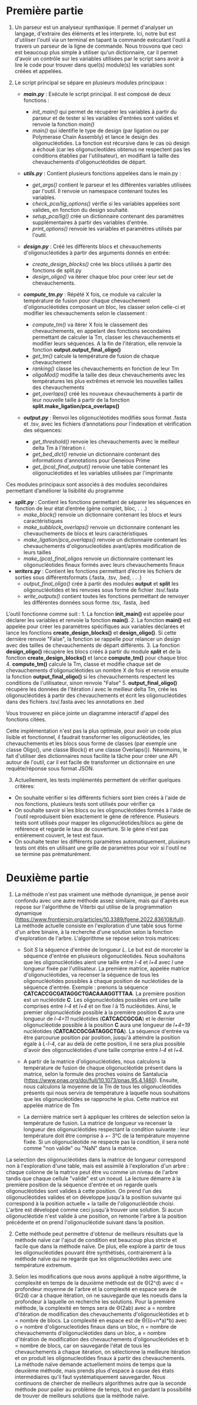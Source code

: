 # Première partie

1. Un parseur est un analyseur synthaxique. Il permet d'analyser un langage, d'extraire des éléments et les interprete. Ici, notre but est d'utiliser l'outil via un terminal en tapant la commande exécutant l'outil à travers un parseur de la ligne de commande. Nous trouvons que ceci est beaucoup plus simple à utiliser qu'un dictionnaire, car il permet d'avoir un contrôle sur les variables utilisées par le script sans avoir à lire le code pour trouver dans quel(s) module(s) les variables sont créées et appelées.

2. Le script principal se sépare en plusieurs modules principaux :

    - ***main.py*** : Exécute le script principal. Il est composé de deux fonctions :
        - *init_main()* qui permet de récupérer les variables à partir du parseur et de tester si les variables d'entrées sont valides et renvoie la fonction *main()*
        - *main()* qui identifie le type de design (par ligation ou par Polymerase Chain Assembly) et lance le design des oligonucléotides. La fonction est récursive dans le cas où design a échoué (car les oligonucleotides obtenus ne respectent pas les conditions établies par l'utilisateur), en modifiant la taille des chevauchements d'oligonucléotides de départ.
    - ***utils.py*** : Contient plusieurs fonctions appelées dans le main.py :
        - *get_args()* contient le parseur et les différentes variables utilisées par l'outil. Il renvoie un namespace contenant toutes les variables.
        - *check_pca/lig_options()* vérifie si les variables appelées sont valides, en fonction du design souhaité.  
        - *setup_pca/lig()* crée un dictionnaire contenant des paramètres supplémentaires à partir des variables d'entrée.
        - *print_options()* renvoie les variables et paramètres utilisés par l'outil.
    - ***design.py*** : Créé les différents blocs et chevauchements d'oligonucléotides à partir des arguments donnés en entrée:
        - *create_design_blocks()* crée les blocs utilisés à partir des fonctions de split.py
        - *design_oligo()* va itérer chaque bloc pour créer leur set de chevauchements.
    - ***compute_tm.py*** : Répété X fois, ce module va calculer la température de fusion pour chaque chevauchement d'oligonucléotides composant un bloc, les classer selon celle-ci et modifier les chevauchements selon le classement :
        - *compute_tm()* va itérer X fois le classement des chevauchements, en appelant des fonctions secondaires permettant de calculer la Tm, classer les chevauchements et modifier leurs séquences. A la fin de l'itération, elle renvoie la fonction **output.output_final_oligo()**
        - *get_tm()* calcule la température de fusion de chaque chevauchement
        - *ranking()* classe les chevauchements en fonction de leur Tm
        - *oligoMod()* modifie la taille des deux chevauchements avec les températures les plus extrêmes et renvoie les nouvelles tailles des chevauchements
        - *get_overlaps()* créé les nouveaux chevauchements à partir de leur nouvelle taille à partir de la fonction **split.make_ligation/pca_overlaps()**

    - ***output.py*** : Renvoi les oligonucléotides modifiés sous format .fasta et .tsv, avec les fichiers d’annotations pour l’indexation et vérification des séquences:
        - *get_threshold()* renvoie les chevauchements avec le meilleur delta Tm à l'itération *i*.
        - *get_bed_dict()* renvoie un dictionnaire contenant des informations d'annotations pour Geneious Prime
        - *get_(pca)_final_output()* renvoie une table contenant les oligonucléotides et les variables utilisées par l'imprimante

Ces modules principaux sont associés à des modules secondaires permettant d’améliorer la lisibilité du programme

  - ***split.py*** : Contient les fonctions permettant de séparer les séquences en fonction de leur état d’entrée (gène complet, bloc, . . .)
      - *make_block()* renvoie un dictionnaire contenant les blocs et leurs caractéristiques
      - *make_subblock_overlaps()* renvoie un dictionnaire contenant les chevauchements de blocs et leurs caractéristiques
      - *make_ligation/pca_overlaps()* renvoie un dictionnaire contenant les chevauchements d'oligonucleotides avant/après modification de leurs tailles
      - *make_(pca)_final_oligos* renvoie un dictionnaire contenant les oligonucléotides finaux formés avec leurs chevauchements finaux
  - ***writers.py*** : Contient les fonctions permettant d’écrire les fichiers de sorties sous différentsformats (.fasta, .tsv, .bed, . . .)
      - *output_final_oligo()* crée à partir des modules **output** et **split** les oligonucléotides et les renvoies sous forme de fichier .tsv/.fasta
      - *write_outputs()* contient toutes les fonctions permettant de renvoyer les différentes données sous forme .tsv, .fasta, .bed


L'outil fonctionne comme suit :
    1. La fonction **init_main()** est appelée pour déclarer les variables et renvoie la fonction **main()**.
    2. La fonction **main()** est appelée pour créer les paramètres spécifiques aux variables déclarées et lance les fonctions **create_design_blocks()** et **design_oligo()**. Si cette dernière renvoie "False", la fonction se rappelle pour relancer un design avec des tailles de chevauchements de départ différents.
    3. La fonction **design_oligo()** récupère les blocs créés à partir du module ***split*** et de la fonction **create_design_blocks()** et lance **compute_tm()** pour chaque bloc
    4. **compute_tm()** calcule la Tm, classe et modifie chaque set de chevauchements d'oligonucléotides un nombre X de fois et renvoie ensuite la fonction **output_final_oligo()** si les chevauchements respectent les conditions de l'utilisateur, sinon renvoie "False"
    5. **output_final_oligo()** récupère les données de l'itération *i* avec le meilleur delta Tm, crée les oligonucléotides à partir des chevauchements et écrit les oligonucléotides dans des fichiers .tsv/.fasta avec les annotations en .bed

Vous trouverez en pièce jointe un diagramme interactif d'appel des fonctions citées.

Cette implémentation n'est pas la plus optimale, pour avoir un code plus lisible et fonctionnel, il faudrait transformer les oligonucléotides, les chevauchements et les blocs sous forme de classes (par exemple une classe Oligo(), une classe Block() et une classe Overlaps()). Néanmoins, le fait d'utiliser des dictionnaires nous facilite la tâche pour créer une API autour de l'outil, car il est facile de transformer un dictionnaire en une requête/réponse sous format JSON.

3. Actuellement, les tests implémentés permettent de vérifier quelques critères:
  - On souhaite vérifier si les différents fichiers sont bien créés à l'aide de nos fonctions, plusieurs tests sont utilisés pour vérifier ça
  - On souhaite savoir si les blocs ou les oligonucléotides formés à l'aide de l'outil reproduisent bien exactement le gène de référence. Plusieurs tests sont utilisés pour mapper les oligonucléotides/blocs au gène de référence et regarde le taux de couverture. Si le gène n'est pas entièrement couvert, le test est faux.
  - On souhaite tester les différents paramètres automatiquement, plusieurs tests ont étés en utilisant une grille de paramètres pour voir si l'outil ne se termine pas prématurément.


# Deuxième partie

1. La méthode n'est pas vraiment une méthode dynamique, je pense avoir confondu avec une autre méthode assez similaire, mais qui d'après eux repose sur l'algorithme de Viterbi qui utilise de la programmation dynamique (https://www.frontiersin.org/articles/10.3389/fgene.2022.836108/full). La méthode actuelle consiste en l'exploration d'une table sous forme d'un arbre binaire, à la recherche d'une solution selon la fonction d'exploration de l'arbre. L'algorithme se repose selon trois matrices:

    - Soit *S* la séquence d'entrée de longueur *L*. Le but est de morceler la séquence d'entrée en plusieurs oligonucléotides. Nous souhaitons que les oligonucléotides aient une taille entre *l-4* et *l+4* avec *l* une longueur fixée par l'utilisateur. La première matrice, appelée matrice d'oligonucléotides, va recenser la séquence de tous les oligonucléotides possibles à chaque position de nucléotides de la séquence d'entrée.
    Exemple : prenons la séquence **CATCACCGCGATAGGCTGACAAAGGTTTAA**. La première position est un nucléotide **C**. Les oligonucléotides possibles ont une taille comprises entre *l-4* et *l+4* et on fixe *l* à 15 nucléotides. Ainsi, le premier oligonucléotide possible à la première position **C** aura une longueur de *l-4=11* nucléotides (**CATCACCGCGA**) et le dernier oligonucléotide possible à la position **C** aura une longueur de *l+4=19* nucléotides (**CATCACCGCGATAGGCTGA**). 
    La séquence d'entrée va être parcourue position par position, jusqu'à atteindre la position égale à *L-l-4*, car au delà de cette position, il ne sera plus possible d'avoir des oligonucléotides d'une taille comprise entre *l-4* et *l+4*. 

    - A partir de la matrice d'oligonucléotides, nous calculons la température de fusion de chaque oligonucléotide présent dans la matrice, selon la formule des proches voisins de Santalucia (https://www.pnas.org/doi/full/10.1073/pnas.95.4.1460). Ensuite, nous calculons la moyenne de la Tm de tous les oligonucléotides présents qui nous servira de température à laquelle nous souhaitons que les oligonucléotides se rapproche le plus. Cette matrice est appelée matrice de Tm

    - La dernière matrice sert à appliquer les critères de selection selon la température de fusion. La matrice de longueur va recenser la longueur des oligonucléotides respectant la condition suivante : leur température doit être comprise à +- 3°C de la température moyenne fixée. Si un oligonucléotide ne respecte pas la condition, il sera noté comme "non valide" ou "NaN" dans la matrice.

La selection des oligonucléotides dans la matrice de longueur correspond non à l'exploration d'une table, mais est assimilé à l'exploration d'un arbre : chaque colonne de la matrice peut être vu comme un niveau de l'arbre tandis que chaque cellule "valide" est un noeud. La lecture démarre à la première position de la séquence d'entrée et on regarde quels oligonucléotides sont valides à cette position. On prend l'un des oligonucléotides valides et on développe jusqu'à la position suivante qui correspond à la position actuelle + la taille de l'oligonucléotide choisi. L'arbre est développé comme ceci jusqu'à trouver une solution. Si aucun oligonucléotide n'est valide à une position, on remonte l'arbre à la position précédente et on prend l'oligonucléotide suivant dans la position. 

2. Cette méthode peut permettre d'obtenur de meilleurs résultats que la méthode naïve car l'ajout de condition est beaucoup plus stricte et facile que dans la méthode naïve. De plus, elle explore à partir de tous les oligonucléotides pouvant être synthétisés, contrairement à la méthode naïve qui ne regarde que les oligonucléotides avec une température extremum. 

3. Selon les modifications que nous avons appliqué à notre algorithme, la complexité en temps de la deuxième méthode est de Θ(2^d) avec d = profondeur moyenne de l'arbre et la complexité en espace sera de Θ(2d) car à chaque itération, on ne sauvegarde que les noeuds dans la profondeur à laquelle on recherche les solutions. 
Pour la première méthode, la complexité en temps sera de Θ(2ab) avec a = nombre d'itération de modification des chevauchements d'oligonucléotides et b = nombre de blocs. La complexité en espace est de Θ((o+n\*a)\*b) avec o = nombre d'oligonucleotides finaux dans un bloc, n = nombre de chevauchements d'oligonucléotides dans un bloc, a = nombre d'itération de modification des chevauchements d'oligonucléotides et b = nombre de blocs, car on sauvegarde l'état de tous les chevauchements à chaque itération, on sélectionne la meilleure itération et on produit les oligonucleotides finaux à partir des chevauchements. 
La méthode naïve demande actuellement moins de temps que la deuxième méthode, mais prends plus d'espace à cause des états intermédiaires qu'il faut systématiquement sauvegarder. Nous continuons de chercher de meilleurs algorithmes autre que la seconde méthode pour palier au problème de temps, tout en gardant la possibilité de trouver de meilleurs solutions que la méthode naïve. 
    
